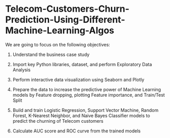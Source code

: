 # Telecom-Customers-Churn-Prediction-Using-Different-Machine-Learning-Algos

We are going to focus on the following objectives:

1. Understand the business case study

2. Import key Python libraries, dataset, and perform Exploratory Data Analysis

3. Perform interactive data visualization using Seaborn and Plotly

4. Prepare the data to increase the predictive power of Machine Learning models by Feature dropping, plotting Feature importance, and Train/Test Split

5. Build and train Logistic Regression, Support Vector Machine, Random Forest, K-Nearest Neighbor, and Naive Bayes Classifier models to predict the churning of Telecom customers

6. Calculate AUC score and ROC curve from the trained models
